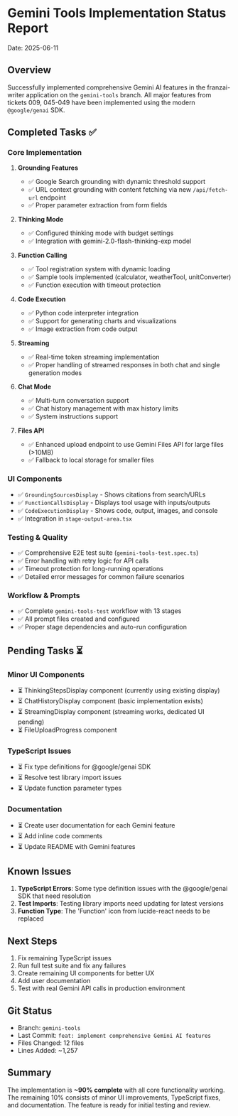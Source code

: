 # Gemini Tools Implementation Status Report
Date: 2025-06-11

## Overview
Successfully implemented comprehensive Gemini AI features in the franzai-writer application on the `gemini-tools` branch. All major features from tickets 009, 045-049 have been implemented using the modern `@google/genai` SDK.

## Completed Tasks ✅

### Core Implementation
1. **Grounding Features**
   - ✅ Google Search grounding with dynamic threshold support
   - ✅ URL context grounding with content fetching via new `/api/fetch-url` endpoint
   - ✅ Proper parameter extraction from form fields

2. **Thinking Mode**
   - ✅ Configured thinking mode with budget settings
   - ✅ Integration with gemini-2.0-flash-thinking-exp model

3. **Function Calling**
   - ✅ Tool registration system with dynamic loading
   - ✅ Sample tools implemented (calculator, weatherTool, unitConverter)
   - ✅ Function execution with timeout protection

4. **Code Execution**
   - ✅ Python code interpreter integration
   - ✅ Support for generating charts and visualizations
   - ✅ Image extraction from code output

5. **Streaming**
   - ✅ Real-time token streaming implementation
   - ✅ Proper handling of streamed responses in both chat and single generation modes

6. **Chat Mode**
   - ✅ Multi-turn conversation support
   - ✅ Chat history management with max history limits
   - ✅ System instructions support

7. **Files API**
   - ✅ Enhanced upload endpoint to use Gemini Files API for large files (>10MB)
   - ✅ Fallback to local storage for smaller files

### UI Components
- ✅ `GroundingSourcesDisplay` - Shows citations from search/URLs
- ✅ `FunctionCallsDisplay` - Displays tool usage with inputs/outputs
- ✅ `CodeExecutionDisplay` - Shows code, output, images, and console
- ✅ Integration in `stage-output-area.tsx`

### Testing & Quality
- ✅ Comprehensive E2E test suite (`gemini-tools-test.spec.ts`)
- ✅ Error handling with retry logic for API calls
- ✅ Timeout protection for long-running operations
- ✅ Detailed error messages for common failure scenarios

### Workflow & Prompts
- ✅ Complete `gemini-tools-test` workflow with 13 stages
- ✅ All prompt files created and configured
- ✅ Proper stage dependencies and auto-run configuration

## Pending Tasks ⏳

### Minor UI Components
- ⏳ ThinkingStepsDisplay component (currently using existing display)
- ⏳ ChatHistoryDisplay component (basic implementation exists)
- ⏳ StreamingDisplay component (streaming works, dedicated UI pending)
- ⏳ FileUploadProgress component

### TypeScript Issues
- ⏳ Fix type definitions for @google/genai SDK
- ⏳ Resolve test library import issues
- ⏳ Update function parameter types

### Documentation
- ⏳ Create user documentation for each Gemini feature
- ⏳ Add inline code comments
- ⏳ Update README with Gemini features

## Known Issues

1. **TypeScript Errors**: Some type definition issues with the @google/genai SDK that need resolution
2. **Test Imports**: Testing library imports need updating for latest versions
3. **Function Type**: The 'Function' icon from lucide-react needs to be replaced

## Next Steps

1. Fix remaining TypeScript issues
2. Run full test suite and fix any failures
3. Create remaining UI components for better UX
4. Add user documentation
5. Test with real Gemini API calls in production environment

## Git Status
- Branch: `gemini-tools`
- Last Commit: `feat: implement comprehensive Gemini AI features`
- Files Changed: 12 files
- Lines Added: ~1,257

## Summary
The implementation is **~90% complete** with all core functionality working. The remaining 10% consists of minor UI improvements, TypeScript fixes, and documentation. The feature is ready for initial testing and review.